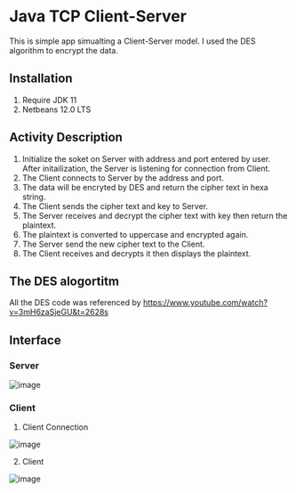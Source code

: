 # Java TCP Client-Server
  
  This is simple app simualting a Client-Server model.
  I used the DES algorithm to encrypt the data.
 
## Installation
  1. Require JDK 11
  2. Netbeans 12.0 LTS

## Activity Description

  1. Initialize the soket on Server with address and port entered by user. After initailization, the Server is listening for connection from Client.
  2. The Client connects to Server by the address and port.
  3. The data will be encryted by DES and return the cipher text in hexa string.
  4. The Client sends the cipher text and key to Server.
  5. The Server receives and decrypt the cipher text with key then return the plaintext.
  6. The plaintext is converted to uppercase and encrypted again.
  7. The Server send the new cipher text to the Client.
  8. The Client receives and decrypts it then displays the plaintext.

## The DES alogortitm
  
  All the DES code was referenced by https://www.youtube.com/watch?v=3mH6zaSjeGU&t=2628s
  
## Interface

### Server

   ![image](https://user-images.githubusercontent.com/61774212/144468204-fffed634-3a45-484c-8c4b-f143b334cea2.png)


### Client
   1. Client Connection
   
   ![image](https://user-images.githubusercontent.com/61774212/144467516-3b4a4e4b-bd43-45b1-8cd6-b2743a222d84.png)
    
   2. Client
   
   ![image](https://user-images.githubusercontent.com/61774212/144467958-7474521c-f703-46ea-8a9c-ed22fc4dfdf0.png)

    


  
